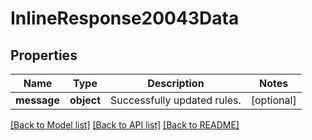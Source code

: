 # InlineResponse20043Data

## Properties
Name | Type | Description | Notes
------------ | ------------- | ------------- | -------------
**message** | **object** | Successfully updated rules. | [optional] 

[[Back to Model list]](../README.md#documentation-for-models) [[Back to API list]](../README.md#documentation-for-api-endpoints) [[Back to README]](../README.md)

